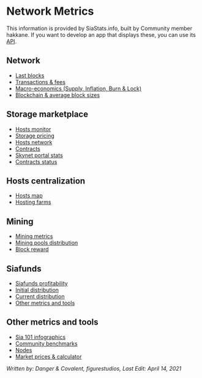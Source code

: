 # Network Metrics
This information is provided by SiaStats.info, built by Community member hakkane. If you want to develop an app that displays these, you can use its <a href="https://siastats.info/api" target="_blank" rel="noopener noreferrer">API</a>.

## Network
* <a href="https://siastats.info/last_blocks" target="_blank" rel="noopener noreferrer">Last blocks</a>
* <a href="https://siastats.info/transactions" target="_blank" rel="noopener noreferrer">Transactions & fees</a>
* <a href="https://siastats.info/macroeconomics" target="_blank" rel="noopener noreferrer">Macro-economics (Supply, Inflation, Burn & Lock)</a>
* <a href="https://siastats.info/blockchain_size" target="_blank" rel="noopener noreferrer">Blockchain & average block sizes</a>
## Storage marketplace
* <a href="https://siastats.info/hosts.htmlhttps://siastats.info/hosts.html" target="_blank" rel="noopener noreferrer">Hosts monitor</a>
* <a href="https://siastats.info/storage_pricing" target="_blank" rel="noopener noreferrer">Storage pricing</a>
* <a href="https://siastats.info/hosts_network" target="_blank" rel="noopener noreferrer">Hosts network</a>
* <a href="https://siastats.info/contracts" target="_blank" rel="noopener noreferrer">Contracts</a>
* <a href="https://siastats.info/skynet_stats" target="_blank" rel="noopener noreferrer">Skynet portal stats</a>
* <a href="https://siastats.info/contracts_status" target="_blank" rel="noopener noreferrer">Contracts status</a>
## Hosts centralization
* <a href="https://siastats.info/hosts_map" target="_blank" rel="noopener noreferrer">Hosts map</a>
* <a href="https://siastats.info/hosting_farms" target="_blank" rel="noopener noreferrer">Hosting farms</a>
## Mining
* <a href="https://siastats.info/mining" target="_blank" rel="noopener noreferrer">Mining metrics</a>
* <a href="https://siastats.info/mining_pools" target="_blank" rel="noopener noreferrer">Mining pools distribution</a>
* <a href="https://siastats.info/block_reward" target="_blank" rel="noopener noreferrer">Block reward</a>
## Siafunds
* <a href="https://siastats.info/siafunds" target="_blank" rel="noopener noreferrer">Siafunds profitability</a>
* <a href="https://siastats.info/siafunds_ipo" target="_blank" rel="noopener noreferrer">Initial distribution</a>
* <a href="https://siastats.info/siafunds_distribution" target="_blank" rel="noopener noreferrer">Current distribution</a>
* <a href="https://siastats.info/consensus" target="_blank" rel="noopener noreferrer">Other metrics and tools</a>
## Other metrics and tools
* <a href="https://siastats.info/sia101" target="_blank" rel="noopener noreferrer">Sia 101 infographics</a>
* <a href="https://siastats.info/benchmarking" target="_blank" rel="noopener noreferrer">Community benchmarks</a>
* <a href="https://siastats.info/nodes" target="_blank" rel="noopener noreferrer">Nodes</a>
* <a href="https://siastats.info/market_prices" target="_blank" rel="noopener noreferrer">Market prices & calculator</a>

*Written by: Danger & Covalent, figurestudios, Last Edit: April 14, 2021*
